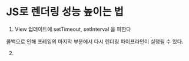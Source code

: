 # JS로 렌더링 성능 높이는 법

1. View 업데이트에 setTimeout, setInterval 을 피한다

콜백으로 인해 프레임의 마지막 부분에서 다시 렌더링 파이프라인이 실행될 수 있다.

2.
